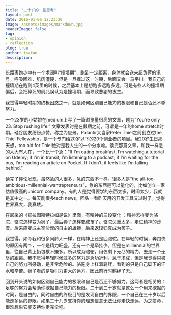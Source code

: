 ```yaml
---
title: "二十岁的一些思考"
layout: post
date: 2016-01-06 12:21:30
image: /assets/images/markdown.jpg
headerImage: false
tag:
- opinion
- reflection
blog: true
author: iszfan
description: 
---
```



长距离跑步中有一个术语叫“撞墙期”，跑到一定距离，身体就会送来超负荷的讯号，呼吸困难，肌肉僵硬，但是一旦撑过这一时期，后面又会一马平川。我自己的撞墙期在跑到4英里的时候，之后基本上是想跑多远跑多远。可是有些人的撞墙期偏后，会把猝死的前兆误认为是撞墙期，而导致悲剧的发生。

我觉得年轻时期的终极困惑之一，就是如何区别自己能力的极限和自己是否还不够努力。

一个23岁的小姑娘在medium上写了一篇浏览量很高的文章，题为“You’re only 23. Stop rushing life.” 文章发表时是在假期之前，可谓是一年的home stretch时期。硅谷朋友纷纷点赞，称之为应景。Palantir大当家Peter Thiel之前创立过the Thiel Fellowship，是一个专门给20岁以下的20个创业者的项目。我20岁生日那天想，too old for Thiel绝对是我人生的一个分水岭。读完那篇文章，和我一样急的人大有人在，一个比一个急：“If I’m eating breakfast, I’m watching a tutorial on Udemy; if I’m in transit, I’m listening to a podcast; if I’m waiting for the bus, I’m reading an article on Pocket. If I don’t, it feels like I’m falling behind.” 

读完了评论发现，虽然急的人很多，急的东西不一样。很多人是“the all-too-ambitious-millennial-wantrepreneurs”，急的东西是可以量化的，比如创立一家估值很高的unicorn company。有的人是觉得要学的东西太多，时间太少，我就是其中之一。每天刷很多tech news，回头一看昨天用的开发工具又过时了。觉得世界真大，我真矮。

在尼采的《查拉图斯特拉如是说》里面，有精神的三段变化 ：精神怎样变为骆驼，骆驼怎样变为狮子，最后狮子怎样变成孩子。骆驼负重太多，走进精神的沙漠。后来应变成主宰沙漠的自由的雄狮，后来返璞归真成为孩子。

我觉得，如今我和很多同龄人一样，在精神上还是匹骆驼。在年轻的时候，奔跑快的原因有两个，一个是精力旺盛，还有一个是牵挂少。但是在milliennial的世界里，往自己背上扔包袱不嫌多。所以成为骆驼，用仅剩下无尽的精力，去走一个无尽的距离。我不觉得年轻时候过多的努力是急功近利，急于求成，但是我觉得只被自己的努力所感动，是非常危险的。骆驼身上扛着羁绊，看到的只是自己脚下的汗水和辛苦。狮子看的是吸引力更大的远方，因此前行时羁绊了无。

回到开头说的如何区别自己能力的极限和自己是否还不够努力。这两者是相关的：足够的努力会帮助你挖掘自己能力的极限。二十到三十岁就是这么一个用来挖掘的时间，是自由的，同时自由的终极目的是发现自由的界限，一个自己在三十岁以后能走多远的界限。如果二十几岁支持你的理想信念无法让你走快走远，为之拼命，很难想象它能支持你走完全程。